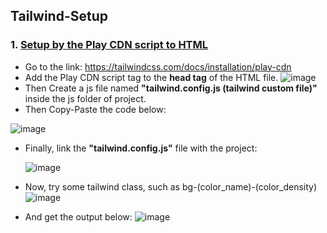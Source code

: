 ## Tailwind-Setup

### 1. <ins> Setup by the Play CDN script to HTML </ins>
-  Go to the link: https://tailwindcss.com/docs/installation/play-cdn
-  Add the Play CDN script tag to the **head tag** of the HTML file.
![image](https://github.com/user-attachments/assets/d64b2e1b-3712-464b-85b4-bcce782de27d)
-  Then Create a js file named **"tailwind.config.js (tailwind custom file)"** inside the js folder of project.
-  Then Copy-Paste the code below:
  
  ![image](https://github.com/user-attachments/assets/1b2c610c-0628-4e8d-b275-11dfd92bcc63)

  - Finally, link the **"tailwind.config.js"** file with the project:
    
    ![image](https://github.com/user-attachments/assets/5f8ac683-03dc-4918-a042-bb2a6a8b45f3)
-  Now, try some tailwind class, such as bg-(color_name)-(color_density) 
  ![image](https://github.com/user-attachments/assets/bdfdc9fd-5445-4cf3-8031-db8730102b31)
-  And get the output below:
![image](https://github.com/user-attachments/assets/0d42b1b3-fbb5-4a1d-a09c-f8f57de14e35)




